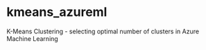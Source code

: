 # kmeans_azureml
K-Means Clustering - selecting optimal number of clusters in Azure Machine Learning
